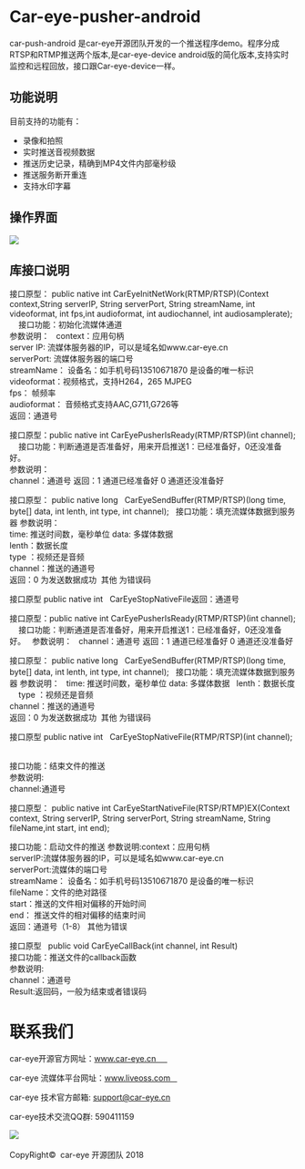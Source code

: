 # Car-eye-pusher-android        

car-push-android 是car-eye开源团队开发的一个推送程序demo。程序分成RTSP和RTMP推送两个版本,是car-eye-device android版的简化版本,支持实时监控和远程回放，接口跟Car-eye-device一样。


## 功能说明

目前支持的功能有：
* 录像和拍照
* 实时推送音视频数据
* 推送历史记录，精确到MP4文件内部毫秒级
* 推送服务断开重连
* 支持水印字幕

## 操作界面

![](https://github.com/Car-eye-team/Car-eye-pusher-android/blob/master/%E6%8E%A8%E6%B5%81/pusher.jpg)


## 库接口说明

接口原型： public native int  CarEyeInitNetWork(RTMP/RTSP)(Context context,String serverIP, String serverPort, String streamName, int videoformat, int fps,int audioformat, int audiochannel, int audiosamplerate);    
接口功能：初始化流媒体通道     
参数说明：   
context：应用句柄     
server IP: 流媒体服务器的IP，可以是域名如www.car-eye.cn    
serverPort: 流媒体服务器的端口号       
streamName： 设备名：如手机号码13510671870 是设备的唯一标识        
videoformat：视频格式，支持H264，265 MJPEG       
fps： 帧频率     
audioformat： 音频格式支持AAC,G711,G726等        
返回：通道号   

接口原型：public native int 	 CarEyePusherIsReady(RTMP/RTSP)(int channel);     
接口功能：判断通道是否准备好，用来开启推送1：已经准备好，0还没准备好。   
参数说明：   
channel：通道号
返回：1 通道已经准备好 0 通道还没准备好

接口原型： public native long   CarEyeSendBuffer(RTMP/RTSP)(long time, byte[] data, int lenth, int type, int channel);   
接口功能：填充流媒体数据到服务器 
参数说明：   
time: 推送时间数，毫秒单位
data:  多媒体数据   
lenth：数据长度    
type ：视频还是音频   
channel：推送的通道号  
返回：0 为发送数据成功  其他 为错误码


接口原型 public native int    CarEyeStopNativeFile返回：通道号

接口原型：public native int 	 CarEyePusherIsReady(RTMP/RTSP)(int channel);     
接口功能：判断通道是否准备好，用来开启推送1：已经准备好，0还没准备好。   
参数说明：   
channel：通道号
返回：1 通道已经准备好 0 通道还没准备好

接口原型： public native long   CarEyeSendBuffer(RTMP/RTSP)(long time, byte[] data, int lenth, int type, int channel);   
接口功能：填充流媒体数据到服务器 
参数说明：   
time: 推送时间数，毫秒单位
data:  多媒体数据   
lenth：数据长度    
type ：视频还是音频      
channel：推送的通道号      
返回：0 为发送数据成功  其他 为错误码


接口原型 public native int    CarEyeStopNativeFile(RTMP/RTSP)(int channel);   

接口功能：结束文件的推送   
参数说明:   
channel:通道号  

接口原型： public native int   CarEyeStartNativeFile(RTSP/RTMP)EX(Context context, String serverIP, String serverPort, String streamName,  String fileName,int start, int end);          

接口功能：启动文件的推送 
参数说明:context：应用句柄  
serverIP:流媒体服务器的IP，可以是域名如www.car-eye.cn     
serverPort:流媒体的端口号      
streamName： 设备名：如手机号码13510671870 是设备的唯一标识  
fileName：文件的绝对路径      
start：推送的文件相对偏移的开始时间       
end：  推送文件的相对偏移的结束时间        
返回：通道号（1-8） 其他为错误        

接口原型   public void  CarEyeCallBack(int channel, int Result)   
接口功能：推送文件的callback函数        
参数说明:    
channel：通道号     
Result:返回码，一般为结束或者错误码      


# 联系我们     

car-eye开源官方网址：www.car-eye.cn       

car-eye 流媒体平台网址：www.liveoss.com    

car-eye 技术官方邮箱: support@car-eye.cn    

car-eye技术交流QQ群: 590411159      

![](https://github.com/Car-eye-team/Car-eye-server/blob/master/car-server/doc/QQ.jpg)  


CopyRight©  car-eye 开源团队 2018


